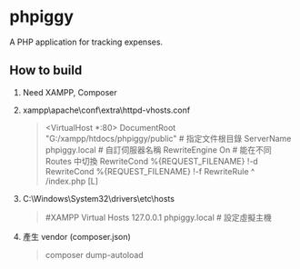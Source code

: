 # phpiggy

 A PHP application for tracking expenses.

## How to build

1. Need XAMPP, Composer
2. xampp\apache\conf\extra\httpd-vhosts.conf
   > <VirtualHost *:80>
    DocumentRoot "G:/xampp/htdocs/phpiggy/public"  # 指定文件根目錄
    ServerName phpiggy.local # 自訂伺服器名稱
    RewriteEngine On # 能在不同 Routes 中切換
    RewriteCond %{REQUEST_FILENAME} !-d
    RewriteCond %{REQUEST_FILENAME} !-f
    RewriteRule ^ /index.php [L]

3. C:\Windows\System32\drivers\etc\hosts
   > #XAMPP Virtual Hosts
    127.0.0.1 phpiggy.local # 設定虛擬主機
4. 產生 vendor (composer.json)
   > composer dump-autoload
